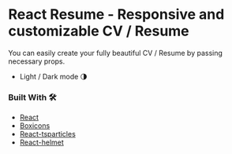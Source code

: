 # React Resume - Responsive and customizable CV / Resume

You can easily create your fully beautiful CV / Resume by passing necessary props. <br/>

- Light / Dark mode 🌗

### Built With 🛠️

- [React](https://es.reactjs.org)
- [Boxicons](https://boxicons.com)
- [React-tsparticles](https://www.npmjs.com/package/react-tsparticles)
- [React-helmet](https://github.com/nfl/react-helmet)